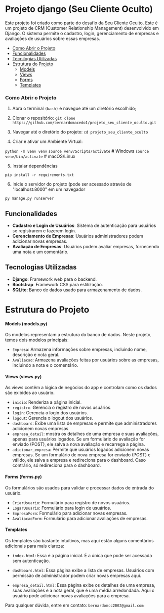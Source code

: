 # Projeto django (Seu Cliente Oculto)

Este projeto foi criado como parte do desafio da Seu Cliente Oculto. Este é um projeto de CRM (Customer Relationship Management) desenvolvido em Django. O sistema permite o cadastro, login, gerenciamento de empresas e avaliações de usuários sobre essas empresas.

 - [Como Abrir o Projeto](#Como-Abrir-o-Projeto)
 - [Funcionalidades](#Funcionalidades)
 - [Tecnilogias Utilizadas](#Tecnologias-Utilizadas)
 - [Estrutura do Projeto](#Estrutura-do-Projeto)
    - [Models](#Models)
    - [Views](#Views)
    - [Forms](#Forms)
    - [Templates](#Templates)

### Como Abrir o Projeto

1. Abra o terminal `(bash)` e navegue até um diretório escolhido;

2. Clonar o repositório:
  `git clone https://github.com/bernardomacedo1/projeto_seu_cliente_oculto.git`

3. Navegar até o diretório do projeto:
  `cd projeto_seu_cliente_oculto`
  
4. Criar e ativar um Ambiente Virtual:
   
  `python -m venv venv`
  `source venv/Scripts/activate`  # Windows
  `source venv/bin/activate`  # macOS/Linux

5. Instalar dependências

  `pip install -r requirements.txt`

6. Inicie o servidor do projeto (pode ser acessado através de "localhost:8000" em um navegador

  `py manage.py runserver`

## Funcionalidades

- **Cadastro e Login de Usuários**: Sistema de autenticação para usuários se registrarem e fazerem login.
- **Gerenciamento de Empresas**: Usuários administradores podem adicionar novas empresas.
- **Avaliação de Empresas**: Usuários podem avaliar empresas, fornecendo uma nota e um comentário.

## Tecnologias Utilizadas

- **Django**: Framework web para o backend.
- **Bootstrap**: Framework CSS para estilização.
- **SQLite**: Banco de dados usado para armazenamento de dados.

# Estrutura do Projeto

#### Models (models.py)

Os modelos representam a estrutura do banco de dados. Neste projeto, temos dois modelos principais:

- `Empresa`: Armazena informações sobre empresas, incluindo nome, descrição e nota geral.
- `Avaliacao`: Armazena avaliações feitas por usuários sobre as empresas, incluindo a nota e o comentário.

#### Views (views.py)

As views contêm a lógica de negócios do app e controlam como os dados são exibidos ao usuário.

- `inicio`: Renderiza a página inicial.
- `registro`: Gerencia o registro de novos usuários.
- `login`: Gerencia o login dos usuários.
- `logout`: Gerencia o logout dos usuários.
- `dashboard`: Exibe uma lista de empresas e permite que administradores adicionem novas empresas.
- `empresa_detail`: mostra os detalhes de uma empresa e suas avaliações, apenas para usuários logados. Se um formulário de avaliação for enviado (POST), ele salva a nova avaliação e recarrega a página.
- `adicionar_empresa`: Permite que usuários logados adicionem novas empresas. Se um formulário de nova empresa for enviado (POST) e válido, ele salva a empresa e redireciona para o dashboard. Caso contrário, só redireciona para o dashboard.

#### Forms (forms.py)

Os formulários são usados para validar e processar dados de entrada do usuário.

- `CriarUsuario`: Formulário para registro de novos usuários.
- `LogarUsuario`: Formulário para login de usuários.
- `EmpresaForm`: Formulário para adicionar novas empresas.
- `AvaliacaoForm`: Formulário para adicionar avaliações de empresas.

#### Templates

Os templates são bastante intuitivos, mas aqui estão alguns comentários adicionais para mais clareza:

- `index.html`: Essa é a página inicial. É a única que pode ser acessada sem autenticação.

- `dashboard.html`: Essa página exibe a lista de empresas. Usuários com permissão de administrador podem criar novas empresas aqui.

- `empresa_detail.html`: Essa página exibe os detalhes de uma empresa, suas avaliações e a nota geral, que é uma média arredondada. Aqui o usuário pode adicionar novas avaliações para a empresa.

Para qualquer dúvida, entre em contato: `bernardomcc2002@gmail.com`
